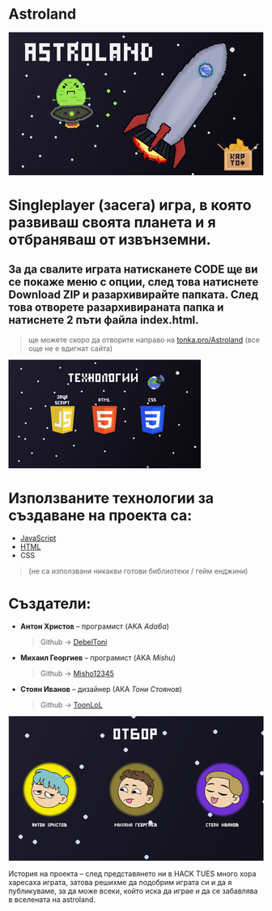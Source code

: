 # Аstroland

<img src="./README pictures/logo.png"/>

# Singleplayer (засега) игра, в която развиваш своята планета и я отбраняваш от извънземни.

## За да свалите играта натисканете **CODE** ще ви се покаже меню с опции, след това натиснете **Download ZIP** и разархивирайте папката. След това отворете разархивираната папка и натиснете 2 пъти файла **index.html**.
> ще можете скоро да отворите направо на [tonka.pro/Astroland](https://tonka.pro/Astroland) (все още не е вдигнат сайта)

<img src="./README pictures/tehnologii.png"/>

# Използваните технологии за създаване на проекта са:
  - [JavaScript](https://www.javascript.com/)
  - [HTML](https://www.html.com/)
  - CSS
> (не са използвани никакви готови библиотеки / гейм енджини)

# Създатели:
  - **Антон Христов** – програмист (AKA _Ada6a_)<br/>
      > Github -> [DebelToni](https://github.com/DebelToni/)
  - **Михаил Георгиев** – програмист (AKA _Mishu_)<br/>
      > Github -> [Misho12345](https://github.com/Misho12345/)
  - **Стоян Иванов** – дизайнер (АКА _Toни Стоянов_)<br/>
    > Github -> [ToonLoL](https://github.com/ToonLol/)
 
<img src="./README pictures/otbor.png"/>

История на проекта – след представянето ни в HACK TUES много хора харесаха играта, затова решихме да подобрим играта си и да я публикуваме, за да може всеки, който иска да играе и да се забавлява в вселената на  astroland.
